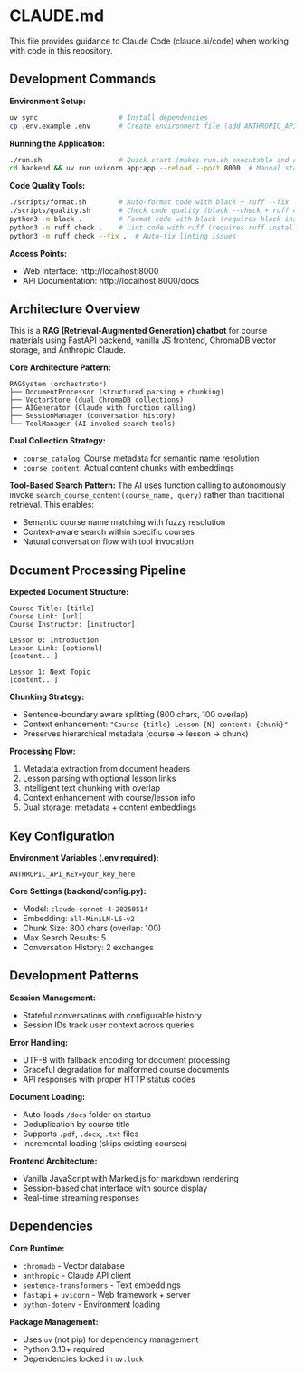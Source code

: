 # CLAUDE.md

This file provides guidance to Claude Code (claude.ai/code) when working with code in this repository.

## Development Commands

**Environment Setup:**
```bash
uv sync                    # Install dependencies
cp .env.example .env       # Create environment file (add ANTHROPIC_API_KEY)
```

**Running the Application:**
```bash
./run.sh                   # Quick start (makes run.sh executable and starts server)
cd backend && uv run uvicorn app:app --reload --port 8000  # Manual start
```

**Code Quality Tools:**
```bash
./scripts/format.sh        # Auto-format code with black + ruff --fix
./scripts/quality.sh       # Check code quality (black --check + ruff check)
python3 -m black .         # Format code with black (requires black installed)
python3 -m ruff check .    # Lint code with ruff (requires ruff installed)
python3 -m ruff check --fix .  # Auto-fix linting issues
```

**Access Points:**
- Web Interface: http://localhost:8000
- API Documentation: http://localhost:8000/docs

## Architecture Overview

This is a **RAG (Retrieval-Augmented Generation) chatbot** for course materials using FastAPI backend, vanilla JS frontend, ChromaDB vector storage, and Anthropic Claude.

**Core Architecture Pattern:**
```
RAGSystem (orchestrator)
├── DocumentProcessor (structured parsing + chunking)
├── VectorStore (dual ChromaDB collections)
├── AIGenerator (Claude with function calling)
├── SessionManager (conversation history)
└── ToolManager (AI-invoked search tools)
```

**Dual Collection Strategy:**
- `course_catalog`: Course metadata for semantic name resolution
- `course_content`: Actual content chunks with embeddings

**Tool-Based Search Pattern:**
The AI uses function calling to autonomously invoke `search_course_content(course_name, query)` rather than traditional retrieval. This enables:
- Semantic course name matching with fuzzy resolution
- Context-aware search within specific courses
- Natural conversation flow with tool invocation

## Document Processing Pipeline

**Expected Document Structure:**
```
Course Title: [title]
Course Link: [url]
Course Instructor: [instructor]

Lesson 0: Introduction
Lesson Link: [optional]
[content...]

Lesson 1: Next Topic
[content...]
```

**Chunking Strategy:**
- Sentence-boundary aware splitting (800 chars, 100 overlap)
- Context enhancement: `"Course {title} Lesson {N} content: {chunk}"`
- Preserves hierarchical metadata (course → lesson → chunk)

**Processing Flow:**
1. Metadata extraction from document headers
2. Lesson parsing with optional lesson links
3. Intelligent text chunking with overlap
4. Context enhancement with course/lesson info
5. Dual storage: metadata + content embeddings

## Key Configuration

**Environment Variables (.env required):**
```
ANTHROPIC_API_KEY=your_key_here
```

**Core Settings (backend/config.py):**
- Model: `claude-sonnet-4-20250514`
- Embedding: `all-MiniLM-L6-v2`
- Chunk Size: 800 chars (overlap: 100)
- Max Search Results: 5
- Conversation History: 2 exchanges

## Development Patterns

**Session Management:**
- Stateful conversations with configurable history
- Session IDs track user context across queries

**Error Handling:**
- UTF-8 with fallback encoding for document processing
- Graceful degradation for malformed course documents
- API responses with proper HTTP status codes

**Document Loading:**
- Auto-loads `/docs` folder on startup
- Deduplication by course title
- Supports `.pdf`, `.docx`, `.txt` files
- Incremental loading (skips existing courses)

**Frontend Architecture:**
- Vanilla JavaScript with Marked.js for markdown rendering
- Session-based chat interface with source display
- Real-time streaming responses

## Dependencies

**Core Runtime:**
- `chromadb` - Vector database
- `anthropic` - Claude API client  
- `sentence-transformers` - Text embeddings
- `fastapi` + `uvicorn` - Web framework + server
- `python-dotenv` - Environment loading

**Package Management:**
- Uses `uv` (not pip) for dependency management
- Python 3.13+ required
- Dependencies locked in `uv.lock`